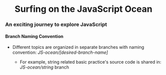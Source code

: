 <h1 align= "center">Surfing on the JavaScript Ocean</h1>

### An exciting journey to explore JavaScript

#### Branch Naming Convention

- Different topics are organized in separate branches with naming convention: _JS-ocean/[desired-branch-name]_

  - For example, string related basic practice's source code is shared in: _JS-ocean/string_ branch
